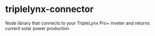 # triplelynx-connector
Node library that connects to your TripleLynx Pro+ inveter and returns current solar power production
